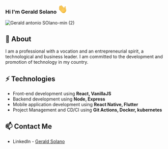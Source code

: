 ### Hi I'm Gerald Solano <img src="https://github.com/ABSphreak/ABSphreak/blob/master/gifs/Hi.gif" width="30px">
![Gerald antonio SOlano-min (2)](https://user-images.githubusercontent.com/45377873/87843279-726f2380-c870-11ea-810e-da2b37963315.png)

## 🧐 About
I am a professional with a vocation and an entrepreneurial spirit, a technological and business leader. I am committed to the development and promotion of technology in my country.

## ⚡ Technologies
- Front-end development using **React, VanillaJS**
- Backend development using **Node, Express**
- Mobile application development using **React Native, Flutter**
- Project Management and CD/CI using **Git Actions, Docker, kubernetes**

## 📫 Contact Me
- LinkedIn - [Gerald Solano](https://www.linkedin.com/in/gerald-antonio-solano-mac%C3%ADas-b316ab1ab/)

<!--
**GeraldSolano18/GeraldSolano18** is a ✨ _special_ ✨ repository because its `README.md` (this file) appears on your GitHub profile.

Here are some ideas to get you started:

- 🔭 I’m currently working on ...
- 🌱 I’m currently learning ...
- 👯 I’m looking to collaborate on ...
- 🤔 I’m looking for help with ...
- 💬 Ask me about ...
- 📫 How to reach me: ...
- 😄 Pronouns: ...
- ⚡ Fun fact: ...
-->
